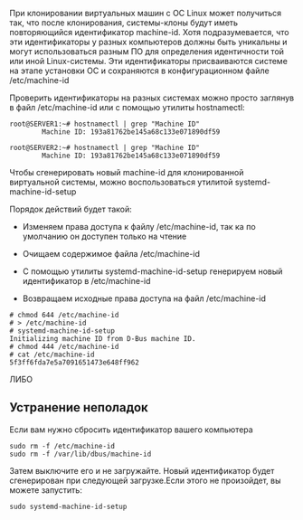 При клонировании виртуальных машин с ОС Linux может получиться так, что после клонирования, системы-клоны будут иметь повторяющийся идентификатор machine-id. Хотя подразумевается, что эти идентификаторы у разных компьютеров должны быть уникальны и могут использоваться разным ПО для определения идентичности той или иной Linux-системы. Эти идентификаторы присваиваются системе на этапе установки ОС и сохраняются в конфигурационном файле /etc/machine-id

Проверить идентификаторы на разных системах можно просто заглянув в файл /etc/machine-id или с помощью утилиты hostnamectl:

```
root@SERVER1:~# hostnamectl | grep "Machine ID"
        Machine ID: 193a81762be145a68c133e071890df59

root@SERVER2:~# hostnamectl | grep "Machine ID"
        Machine ID: 193a81762be145a68c133e071890df59

```
Чтобы сгенерировать новый machine-id для клонированной виртуальной системы, можно воспользоваться утилитой systemd-machine-id-setup

Порядок действий будет такой:

- Изменяем права доступа к файлу /etc/machine-id, так ка по умолчанию он доступен только на чтение
    
- Очищаем содержимое файла /etc/machine-id
    
- С помощью утилиты systemd-machine-id-setup генерируем новый идентификатор в /etc/machine-id
    
- Возвращаем исходные права доступа на файл /etc/machine-id
    

```
# chmod 644 /etc/machine-id
# > /etc/machine-id
# systemd-machine-id-setup
Initializing machine ID from D-Bus machine ID.
# chmod 444 /etc/machine-id
# cat /etc/machine-id
5f3ff6fda7e5a7091651473e648ff962
```


ЛИБО

## Устранение неполадок[](https://technotim.live/posts/cloud-init-cloud-image/#troubleshooting)

Если вам нужно сбросить идентификатор вашего компьютера

```
sudo rm -f /etc/machine-id
sudo rm -f /var/lib/dbus/machine-id

```
Затем выключите его и не загружайте. Новый идентификатор будет сгенерирован при следующей загрузке.Если этого не произойдет, вы можете запустить:

```
sudo systemd-machine-id-setup
```